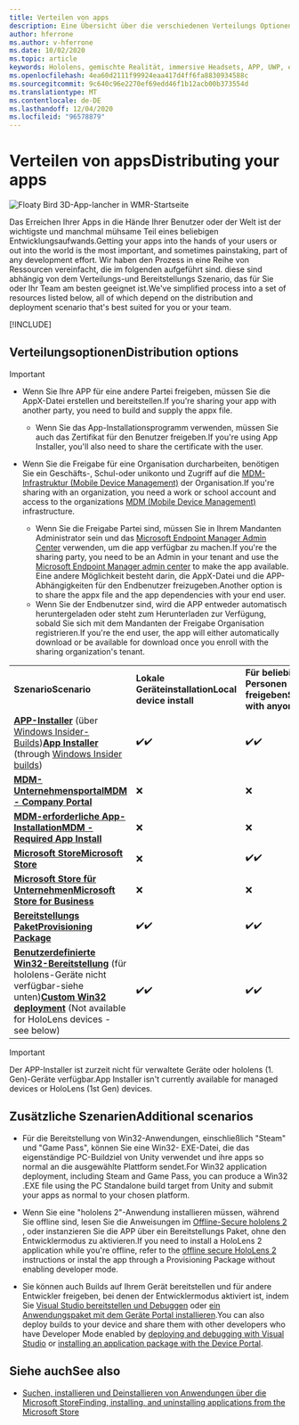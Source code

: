 ```yaml
---
title: Verteilen von apps
description: Eine Übersicht über die verschiedenen Verteilungs Optionen für verschiedene unterstützte Plattformen und Veröffentlichungs Speicher.
author: hferrone
ms.author: v-hferrone
ms.date: 10/02/2020
ms.topic: article
keywords: Hololens, gemischte Realität, immersive Headsets, APP, UWP, einreichen, Übermittlung, Filter, Metadaten, Systemanforderungen, Schlüsselwörter, Wack, Zertifizierung, Paket, AppX, Merchandising
ms.openlocfilehash: 4ea60d2111f99924eaa417d4ff6fa8830934588c
ms.sourcegitcommit: 9c640c96e2270ef69edd46f1b12acb00b373554d
ms.translationtype: MT
ms.contentlocale: de-DE
ms.lasthandoff: 12/04/2020
ms.locfileid: "96578879"
---
```

# <a name="distributing-your-apps"></a><span data-ttu-id="29f91-104">Verteilen von apps</span><span class="sxs-lookup"><span data-stu-id="29f91-104">Distributing your apps</span></span>

![Floaty Bird 3D-App-lancher in WMR-Startseite](images/distribute-hero-image.png)

<span data-ttu-id="29f91-106">Das Erreichen Ihrer Apps in die Hände Ihrer Benutzer oder der Welt ist der wichtigste und manchmal mühsame Teil eines beliebigen Entwicklungsaufwands.</span><span class="sxs-lookup"><span data-stu-id="29f91-106">Getting your apps into the hands of your users or out into the world is the most important, and sometimes painstaking, part of any development effort.</span></span> <span data-ttu-id="29f91-107">Wir haben den Prozess in eine Reihe von Ressourcen vereinfacht, die im folgenden aufgeführt sind. diese sind abhängig von dem Verteilungs-und Bereitstellungs Szenario, das für Sie oder Ihr Team am besten geeignet ist.</span><span class="sxs-lookup"><span data-stu-id="29f91-107">We've simplified process into a set of resources listed below, all of which depend on the distribution and deployment scenario that's best suited for you or your team.</span></span>

[!INCLUDE[](includes/before-submission.md)]

## <a name="distribution-options"></a><span data-ttu-id="29f91-108">Verteilungsoptionen</span><span class="sxs-lookup"><span data-stu-id="29f91-108">Distribution options</span></span>

> [!IMPORTANT]
> * <span data-ttu-id="29f91-109">Wenn Sie Ihre APP für eine andere Partei freigeben, müssen Sie die AppX-Datei erstellen und bereitstellen.</span><span class="sxs-lookup"><span data-stu-id="29f91-109">If you're sharing your app with another party, you need to build and supply the appx file.</span></span> 
>     * <span data-ttu-id="29f91-110">Wenn Sie das App-Installationsprogramm verwenden, müssen Sie auch das Zertifikat für den Benutzer freigeben.</span><span class="sxs-lookup"><span data-stu-id="29f91-110">If you're using App Installer, you'll also need to share the certificate with the user.</span></span>
> 
> * <span data-ttu-id="29f91-111">Wenn Sie die Freigabe für eine Organisation durcharbeiten, benötigen Sie ein Geschäfts-, Schul-oder unikonto und Zugriff auf die [MDM-Infrastruktur (Mobile Device Management)](https://docs.microsoft.com/hololens/hololens-enroll-mdm) der Organisation.</span><span class="sxs-lookup"><span data-stu-id="29f91-111">If you're sharing with an organization, you need a work or school account and access to the organizations [MDM (Mobile Device Management)](https://docs.microsoft.com/hololens/hololens-enroll-mdm) infrastructure.</span></span>  
>    * <span data-ttu-id="29f91-112">Wenn Sie die Freigabe Partei sind, müssen Sie in Ihrem Mandanten Administrator sein und das [Microsoft Endpoint Manager Admin Center](https://docs.microsoft.com/mem/intune/apps/apps-deploy) verwenden, um die app verfügbar zu machen.</span><span class="sxs-lookup"><span data-stu-id="29f91-112">If you're the sharing party, you need to be an Admin in your tenant and use the [Microsoft Endpoint Manager admin center](https://docs.microsoft.com/mem/intune/apps/apps-deploy) to make the app available.</span></span> <span data-ttu-id="29f91-113">Eine andere Möglichkeit besteht darin, die AppX-Datei und die APP-Abhängigkeiten für den Endbenutzer freizugeben.</span><span class="sxs-lookup"><span data-stu-id="29f91-113">Another option is to share the appx file and the app dependencies with your end user.</span></span>
>    * <span data-ttu-id="29f91-114">Wenn Sie der Endbenutzer sind, wird die APP entweder automatisch heruntergeladen oder steht zum Herunterladen zur Verfügung, sobald Sie sich mit dem Mandanten der Freigabe Organisation registrieren.</span><span class="sxs-lookup"><span data-stu-id="29f91-114">If you're the end user, the app will either automatically download or be available for download once you enroll with the sharing organization's tenant.</span></span> 

<table>
<colgroup>
    <col width="33%" />
    <col width="22%" />
    <col width="22%" />
    <col width="22%" />
</colgroup>
<tr>
    <td><span data-ttu-id="29f91-115"><strong>Szenario</strong></span><span class="sxs-lookup"><span data-stu-id="29f91-115"><strong>Scenario</strong></span></span></td>
    <td><span data-ttu-id="29f91-116"><strong>Lokale Geräteinstallation</strong></span><span class="sxs-lookup"><span data-stu-id="29f91-116"><strong>Local device install</strong></span></span></td>
    <td><span data-ttu-id="29f91-117"><strong>Für beliebige Personen freigeben</strong></span><span class="sxs-lookup"><span data-stu-id="29f91-117"><strong>Share with anyone</strong></span></span></td>
    <td><span data-ttu-id="29f91-118"><strong>Freigeben für eine Organisation</strong></span><span class="sxs-lookup"><span data-stu-id="29f91-118"><strong>Share with an organization</strong></span></span></td>
</tr>
<tr>
    <td><span data-ttu-id="29f91-119"><a href="https://docs.microsoft.com/hololens/app-deploy-app-installer"><strong>APP-Installer</strong></a> (über <a href="https://docs.microsoft.com/hololens/hololens-insider">Windows Insider-Builds</a>)</span><span class="sxs-lookup"><span data-stu-id="29f91-119"><a href="https://docs.microsoft.com/hololens/app-deploy-app-installer"><strong>App Installer</strong></a> (through <a href="https://docs.microsoft.com/hololens/hololens-insider">Windows Insider builds</a>)</span></span></td>
    <td><span data-ttu-id="29f91-120">✔️</span><span class="sxs-lookup"><span data-stu-id="29f91-120">✔️</span></span></td>
    <td><span data-ttu-id="29f91-121">✔️</span><span class="sxs-lookup"><span data-stu-id="29f91-121">✔️</span></span></td>
    <td>❌</td>
</tr>
<tr>
    <td><span data-ttu-id="29f91-122"><a href="https://docs.microsoft.com/hololens/app-deploy-app-installer"><strong>MDM-Unternehmensportal</strong></a></span><span class="sxs-lookup"><span data-stu-id="29f91-122"><a href="https://docs.microsoft.com/hololens/app-deploy-app-installer"><strong>MDM - Company Portal</strong></a></span></span></td>
    <td>❌</td>
    <td>❌</td>
    <td><span data-ttu-id="29f91-123">✔️</span><span class="sxs-lookup"><span data-stu-id="29f91-123">✔️</span></span></td>
</tr>
<tr>
    <td><span data-ttu-id="29f91-124"><a href="https://docs.microsoft.com/hololens/app-deploy-intune"><strong>MDM-erforderliche App-Installation</strong></a></span><span class="sxs-lookup"><span data-stu-id="29f91-124"><a href="https://docs.microsoft.com/hololens/app-deploy-intune"><strong>MDM - Required App Install</strong></a></span></span></td>
    <td>❌</td>
    <td>❌</td>
    <td><span data-ttu-id="29f91-125">✔️</span><span class="sxs-lookup"><span data-stu-id="29f91-125">✔️</span></span></td>
</tr>
<tr>
    <td><span data-ttu-id="29f91-126"><a href="submitting-an-app-to-the-microsoft-store.md"><strong>Microsoft Store</strong></a></span><span class="sxs-lookup"><span data-stu-id="29f91-126"><a href="submitting-an-app-to-the-microsoft-store.md"><strong>Microsoft Store</strong></a></span></span></td>
    <td>❌</td>
    <td><span data-ttu-id="29f91-127">✔️</span><span class="sxs-lookup"><span data-stu-id="29f91-127">✔️</span></span></td>
    <td><span data-ttu-id="29f91-128">✔️</span><span class="sxs-lookup"><span data-stu-id="29f91-128">✔️</span></span></td>
</tr>
<tr>
    <td><span data-ttu-id="29f91-129"><a href="https://docs.microsoft.com/hololens/app-deploy-store-business"><strong>Microsoft Store für Unternehmen</strong></a></span><span class="sxs-lookup"><span data-stu-id="29f91-129"><a href="https://docs.microsoft.com/hololens/app-deploy-store-business"><strong>Microsoft Store for Business</strong></a></span></span></td>
    <td>❌</td>
    <td>❌</td>
    <td><span data-ttu-id="29f91-130">✔️</span><span class="sxs-lookup"><span data-stu-id="29f91-130">✔️</span></span></td>
</tr>
<tr>
    <td><span data-ttu-id="29f91-131"><a href="https://docs.microsoft.com/hololens/app-deploy-provisioning-package"><strong>Bereitstellungs Paket</strong></a></span><span class="sxs-lookup"><span data-stu-id="29f91-131"><a href="https://docs.microsoft.com/hololens/app-deploy-provisioning-package"><strong>Provisioning Package</strong></a></span></span></td>
    <td><span data-ttu-id="29f91-132">✔️</span><span class="sxs-lookup"><span data-stu-id="29f91-132">✔️</span></span></td>
    <td><span data-ttu-id="29f91-133">✔️</span><span class="sxs-lookup"><span data-stu-id="29f91-133">✔️</span></span></td>
    <td><span data-ttu-id="29f91-134">✔️</span><span class="sxs-lookup"><span data-stu-id="29f91-134">✔️</span></span></td>
</tr>
<tr>
    <td><span data-ttu-id="29f91-135"><a href="#additional-scenarios"><strong>Benutzerdefinierte Win32-Bereitstellung</strong></a> (für hololens-Geräte nicht verfügbar-siehe unten)</span><span class="sxs-lookup"><span data-stu-id="29f91-135"><a href="#additional-scenarios"><strong>Custom Win32 deployment</strong></a> (Not available for HoloLens devices - see below)</span></span></td>
    <td><span data-ttu-id="29f91-136">✔️</span><span class="sxs-lookup"><span data-stu-id="29f91-136">✔️</span></span></td>
    <td><span data-ttu-id="29f91-137">✔️</span><span class="sxs-lookup"><span data-stu-id="29f91-137">✔️</span></span></td>
    <td>❌</td>
</tr>
</table>

> [!IMPORTANT]
> <span data-ttu-id="29f91-138">Der APP-Installer ist zurzeit nicht für verwaltete Geräte oder hololens (1. Gen)-Geräte verfügbar.</span><span class="sxs-lookup"><span data-stu-id="29f91-138">App Installer isn't currently available for managed devices or HoloLens (1st Gen) devices.</span></span>

## <a name="additional-scenarios"></a><span data-ttu-id="29f91-139">Zusätzliche Szenarien</span><span class="sxs-lookup"><span data-stu-id="29f91-139">Additional scenarios</span></span>

* <span data-ttu-id="29f91-140">Für die Bereitstellung von Win32-Anwendungen, einschließlich "Steam" und "Game Pass", können Sie eine Win32- EXE-Datei, die das eigenständige PC-Buildziel von Unity verwendet und ihre apps so normal an die ausgewählte Plattform sendet.</span><span class="sxs-lookup"><span data-stu-id="29f91-140">For Win32 application deployment, including Steam and Game Pass, you can produce a Win32 .EXE file using the PC Standalone build target from Unity and submit your apps as normal to your chosen platform.</span></span> 

* <span data-ttu-id="29f91-141">Wenn Sie eine "hololens 2"-Anwendung installieren müssen, während Sie offline sind, lesen Sie die Anweisungen im [Offline-Secure hololens 2](https://docs.microsoft.com/hololens/hololens-common-scenarios-offline-secure) , oder instanzieren Sie die APP über ein Bereitstellungs Paket, ohne den Entwicklermodus zu aktivieren.</span><span class="sxs-lookup"><span data-stu-id="29f91-141">If you need to install a HoloLens 2 application while you're offline, refer to the [offline secure HoloLens 2](https://docs.microsoft.com/hololens/hololens-common-scenarios-offline-secure) instructions or instal the app through a Provisioning Package without enabling developer mode.</span></span>

* <span data-ttu-id="29f91-142">Sie können auch Builds auf Ihrem Gerät bereitstellen und für andere Entwickler freigeben, bei denen der Entwicklermodus aktiviert ist, indem Sie [Visual Studio bereitstellen und Debuggen](../develop/platform-capabilities-and-apis/using-visual-studio.md) oder [ein Anwendungspaket mit dem Geräte Portal installieren](https://docs.microsoft.com/hololens/holographic-custom-apps#installing-an-application-package-with-the-device-portal).</span><span class="sxs-lookup"><span data-stu-id="29f91-142">You can also deploy builds to your device and share them with other developers who have Developer Mode enabled by [deploying and debugging with Visual Studio](../develop/platform-capabilities-and-apis/using-visual-studio.md) or [installing an application package with the Device Portal](https://docs.microsoft.com/hololens/holographic-custom-apps#installing-an-application-package-with-the-device-portal).</span></span>

## <a name="see-also"></a><span data-ttu-id="29f91-143">Siehe auch</span><span class="sxs-lookup"><span data-stu-id="29f91-143">See also</span></span>
* [<span data-ttu-id="29f91-144">Suchen, installieren und Deinstallieren von Anwendungen über die Microsoft Store</span><span class="sxs-lookup"><span data-stu-id="29f91-144">Finding, installing, and uninstalling applications from the Microsoft Store</span></span>](https://docs.microsoft.com/hololens/holographic-store-apps)

<!-- ## Submitting to the Microsoft Store

You've finally made it to the last step on your distribution journey, actually getting your app into the Microsoft Store! Our [submission guidelines](submitting-an-app-to-the-microsoft-store.md) article will take you through: 

* Partner Center registration 
* Asset preparation
* App packaging
* Testing
* Final submission process

You can even give out free trials to get future consumers excited about your new immersive experience. Once your app is listed on the Microsoft Store you can sit back, engage with your expanding user community, and think about all the new features you want to add! -->
